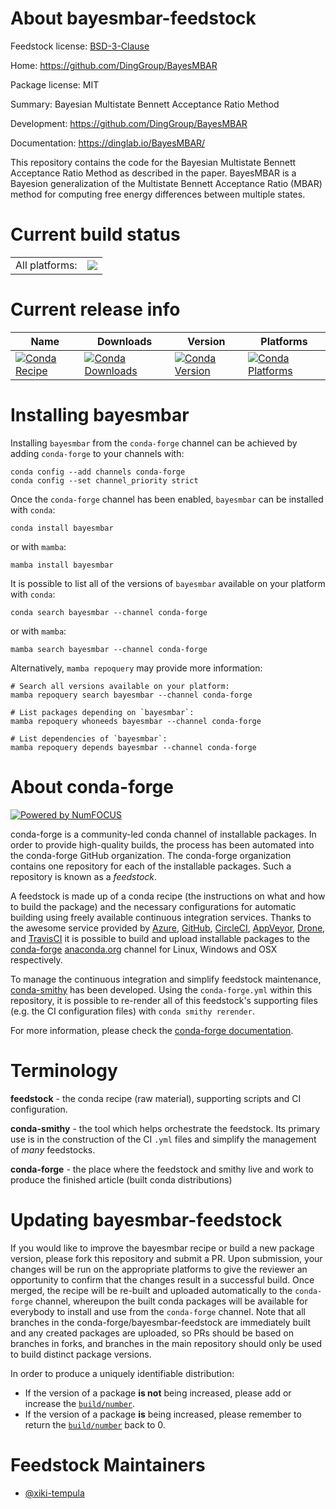 About bayesmbar-feedstock
=========================

Feedstock license: [BSD-3-Clause](https://github.com/conda-forge/bayesmbar-feedstock/blob/main/LICENSE.txt)

Home: https://github.com/DingGroup/BayesMBAR

Package license: MIT

Summary: Bayesian Multistate Bennett Acceptance Ratio Method

Development: https://github.com/DingGroup/BayesMBAR

Documentation: https://dinglab.io/BayesMBAR/

This repository contains the code for the Bayesian Multistate Bennett Acceptance Ratio Method as described
in the paper. BayesMBAR is a Bayesion generalization of the Multistate Bennett Acceptance Ratio (MBAR)
method for computing free energy differences between multiple states.


Current build status
====================


<table><tr><td>All platforms:</td>
    <td>
      <a href="https://dev.azure.com/conda-forge/feedstock-builds/_build/latest?definitionId=25982&branchName=main">
        <img src="https://dev.azure.com/conda-forge/feedstock-builds/_apis/build/status/bayesmbar-feedstock?branchName=main">
      </a>
    </td>
  </tr>
</table>

Current release info
====================

| Name | Downloads | Version | Platforms |
| --- | --- | --- | --- |
| [![Conda Recipe](https://img.shields.io/badge/recipe-bayesmbar-green.svg)](https://anaconda.org/conda-forge/bayesmbar) | [![Conda Downloads](https://img.shields.io/conda/dn/conda-forge/bayesmbar.svg)](https://anaconda.org/conda-forge/bayesmbar) | [![Conda Version](https://img.shields.io/conda/vn/conda-forge/bayesmbar.svg)](https://anaconda.org/conda-forge/bayesmbar) | [![Conda Platforms](https://img.shields.io/conda/pn/conda-forge/bayesmbar.svg)](https://anaconda.org/conda-forge/bayesmbar) |

Installing bayesmbar
====================

Installing `bayesmbar` from the `conda-forge` channel can be achieved by adding `conda-forge` to your channels with:

```
conda config --add channels conda-forge
conda config --set channel_priority strict
```

Once the `conda-forge` channel has been enabled, `bayesmbar` can be installed with `conda`:

```
conda install bayesmbar
```

or with `mamba`:

```
mamba install bayesmbar
```

It is possible to list all of the versions of `bayesmbar` available on your platform with `conda`:

```
conda search bayesmbar --channel conda-forge
```

or with `mamba`:

```
mamba search bayesmbar --channel conda-forge
```

Alternatively, `mamba repoquery` may provide more information:

```
# Search all versions available on your platform:
mamba repoquery search bayesmbar --channel conda-forge

# List packages depending on `bayesmbar`:
mamba repoquery whoneeds bayesmbar --channel conda-forge

# List dependencies of `bayesmbar`:
mamba repoquery depends bayesmbar --channel conda-forge
```


About conda-forge
=================

[![Powered by
NumFOCUS](https://img.shields.io/badge/powered%20by-NumFOCUS-orange.svg?style=flat&colorA=E1523D&colorB=007D8A)](https://numfocus.org)

conda-forge is a community-led conda channel of installable packages.
In order to provide high-quality builds, the process has been automated into the
conda-forge GitHub organization. The conda-forge organization contains one repository
for each of the installable packages. Such a repository is known as a *feedstock*.

A feedstock is made up of a conda recipe (the instructions on what and how to build
the package) and the necessary configurations for automatic building using freely
available continuous integration services. Thanks to the awesome service provided by
[Azure](https://azure.microsoft.com/en-us/services/devops/), [GitHub](https://github.com/),
[CircleCI](https://circleci.com/), [AppVeyor](https://www.appveyor.com/),
[Drone](https://cloud.drone.io/welcome), and [TravisCI](https://travis-ci.com/)
it is possible to build and upload installable packages to the
[conda-forge](https://anaconda.org/conda-forge) [anaconda.org](https://anaconda.org/)
channel for Linux, Windows and OSX respectively.

To manage the continuous integration and simplify feedstock maintenance,
[conda-smithy](https://github.com/conda-forge/conda-smithy) has been developed.
Using the ``conda-forge.yml`` within this repository, it is possible to re-render all of
this feedstock's supporting files (e.g. the CI configuration files) with ``conda smithy rerender``.

For more information, please check the [conda-forge documentation](https://conda-forge.org/docs/).

Terminology
===========

**feedstock** - the conda recipe (raw material), supporting scripts and CI configuration.

**conda-smithy** - the tool which helps orchestrate the feedstock.
                   Its primary use is in the construction of the CI ``.yml`` files
                   and simplify the management of *many* feedstocks.

**conda-forge** - the place where the feedstock and smithy live and work to
                  produce the finished article (built conda distributions)


Updating bayesmbar-feedstock
============================

If you would like to improve the bayesmbar recipe or build a new
package version, please fork this repository and submit a PR. Upon submission,
your changes will be run on the appropriate platforms to give the reviewer an
opportunity to confirm that the changes result in a successful build. Once
merged, the recipe will be re-built and uploaded automatically to the
`conda-forge` channel, whereupon the built conda packages will be available for
everybody to install and use from the `conda-forge` channel.
Note that all branches in the conda-forge/bayesmbar-feedstock are
immediately built and any created packages are uploaded, so PRs should be based
on branches in forks, and branches in the main repository should only be used to
build distinct package versions.

In order to produce a uniquely identifiable distribution:
 * If the version of a package **is not** being increased, please add or increase
   the [``build/number``](https://docs.conda.io/projects/conda-build/en/latest/resources/define-metadata.html#build-number-and-string).
 * If the version of a package **is** being increased, please remember to return
   the [``build/number``](https://docs.conda.io/projects/conda-build/en/latest/resources/define-metadata.html#build-number-and-string)
   back to 0.

Feedstock Maintainers
=====================

* [@xiki-tempula](https://github.com/xiki-tempula/)

